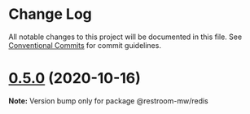 # Change Log

All notable changes to this project will be documented in this file.
See [Conventional Commits](https://conventionalcommits.org) for commit guidelines.

# [0.5.0](https://github.com/puria/restroom-mw/compare/v0.4.5...v0.5.0) (2020-10-16)

**Note:** Version bump only for package @restroom-mw/redis
